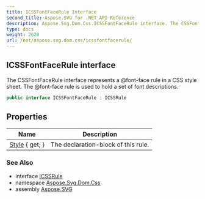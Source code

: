 ```yaml
---
title: ICSSFontFaceRule Interface
second_title: Aspose.SVG for .NET API Reference
description: Aspose.Svg.Dom.Css.ICSSFontFaceRule interface. The CSSFontFaceRule interface represents a font-face rule in a CSS style sheet. The font-face rule is used to hold a set of font descriptions
type: docs
weight: 2620
url: /net/aspose.svg.dom.css/icssfontfacerule/
---
```

## ICSSFontFaceRule interface

The CSSFontFaceRule interface represents a @font-face rule in a CSS style sheet. The @font-face rule is used to hold a set of font descriptions.

```csharp
public interface ICSSFontFaceRule : ICSSRule
```

## Properties

| Name | Description |
| --- | --- |
| [Style](../../aspose.svg.dom.css/icssfontfacerule/style/) { get; } | The declaration-block of this rule. |

### See Also

* interface [ICSSRule](../icssrule/)
* namespace [Aspose.Svg.Dom.Css](../../aspose.svg.dom.css/)
* assembly [Aspose.SVG](../../)
